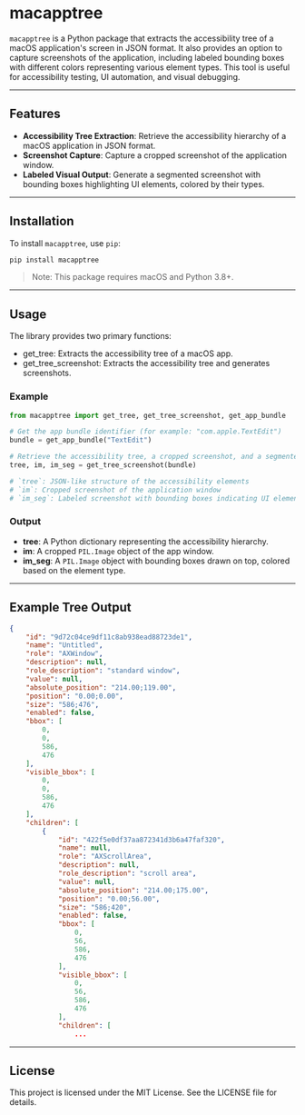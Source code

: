 # macapptree

`macapptree` is a Python package that extracts the accessibility tree of a macOS application's screen in JSON format. It also provides an option to capture screenshots of the application, including labeled bounding boxes with different colors representing various element types. This tool is useful for accessibility testing, UI automation, and visual debugging.

---

## Features

- **Accessibility Tree Extraction**: Retrieve the accessibility hierarchy of a macOS application in JSON format.
- **Screenshot Capture**: Capture a cropped screenshot of the application window.
- **Labeled Visual Output**: Generate a segmented screenshot with bounding boxes highlighting UI elements, colored by their types.

---

## Installation

To install `macapptree`, use `pip`:

```bash
pip install macapptree
```
> Note: This package requires macOS and Python 3.8+.

---

## Usage

The library provides two primary functions:
* get_tree: Extracts the accessibility tree of a macOS app.
* get_tree_screenshot: Extracts the accessibility tree and generates screenshots.

### Example

```python
from macapptree import get_tree, get_tree_screenshot, get_app_bundle

# Get the app bundle identifier (for example: "com.apple.TextEdit")
bundle = get_app_bundle("TextEdit")

# Retrieve the accessibility tree, a cropped screenshot, and a segmented screenshot
tree, im, im_seg = get_tree_screenshot(bundle)

# `tree`: JSON-like structure of the accessibility elements
# `im`: Cropped screenshot of the application window
# `im_seg`: Labeled screenshot with bounding boxes indicating UI elements

```

### Output

* **tree**: A Python dictionary representing the accessibility hierarchy.
* **im**: A cropped `PIL.Image` object of the app window.
* **im_seg**: A `PIL.Image` object with bounding boxes drawn on top, colored based on the element type.

---


## Example Tree Output

```json
{
    "id": "9d72c04ce9df11c8ab938ead88723de1",
    "name": "Untitled",
    "role": "AXWindow",
    "description": null,
    "role_description": "standard window",
    "value": null,
    "absolute_position": "214.00;119.00",
    "position": "0.00;0.00",
    "size": "586;476",
    "enabled": false,
    "bbox": [
        0,
        0,
        586,
        476
    ],
    "visible_bbox": [
        0,
        0,
        586,
        476
    ],
    "children": [
        {
            "id": "422f5e0df37aa872341d3b6a47faf320",
            "name": null,
            "role": "AXScrollArea",
            "description": null,
            "role_description": "scroll area",
            "value": null,
            "absolute_position": "214.00;175.00",
            "position": "0.00;56.00",
            "size": "586;420",
            "enabled": false,
            "bbox": [
                0,
                56,
                586,
                476
            ],
            "visible_bbox": [
                0,
                56,
                586,
                476
            ],
            "children": [
                ...
```

---

## License

This project is licensed under the MIT License. See the LICENSE file for details.
